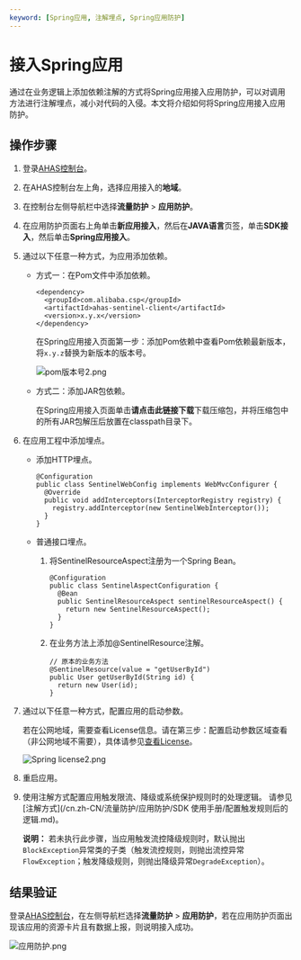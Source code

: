 ```yaml
---
keyword: [Spring应用, 注解埋点, Spring应用防护]
---
```


# 接入Spring应用

通过在业务逻辑上添加依赖注解的方式将Spring应用接入应用防护，可以对调用方法进行注解埋点，减小对代码的入侵。本文将介绍如何将Spring应用接入应用防护。

## 操作步骤

1.  登录[AHAS控制台](https://ahas.console.aliyun.com/)。
2.  在AHAS控制台左上角，选择应用接入的**地域**。
3.  在控制台左侧导航栏中选择**流量防护** \> **应用防护**。
4.  在应用防护页面右上角单击**新应用接入**，然后在**JAVA语言**页签，单击**SDK接入**，然后单击**Spring应用接入**。
5.  通过以下任意一种方式，为应用添加依赖。
    -   方式一：在Pom文件中添加依赖。

        ```
        <dependency>
          <groupId>com.alibaba.csp</groupId>
          <artifactId>ahas-sentinel-client</artifactId>
          <version>x.y.x</version>
        </dependency>
        ```

        在Spring应用接入页面第一步：添加Pom依赖中查看Pom依赖最新版本，将`x.y.z`替换为新版本的版本号。

        ![pom版本号2.png](https://static-aliyun-doc.oss-accelerate.aliyuncs.com/assets/img/zh-CN/5356725161/p246963.png)

    -   方式二：添加JAR包依赖。

        在Spring应用接入页面单击**请点击此链接下载**下载压缩包，并将压缩包中的所有JAR包解压后放置在classpath目录下。

6.  在应用工程中添加埋点。
    -   添加HTTP埋点。

        ```
        @Configuration
        public class SentinelWebConfig implements WebMvcConfigurer {
          @Override
          public void addInterceptors(InterceptorRegistry registry) {
            registry.addInterceptor(new SentinelWebInterceptor());
          }
        }
        ```

    -   普通接口埋点。
        1.  将SentinelResourceAspect注册为一个Spring Bean。

            ```
            @Configuration
            public class SentinelAspectConfiguration {
              @Bean
              public SentinelResourceAspect sentinelResourceAspect() {
                return new SentinelResourceAspect();
              }
            }
            ```

        2.  在业务方法上添加@SentinelResource注解。

            ```
            // 原本的业务方法
            @SentinelResource(value = "getUserById")
            public User getUserById(String id) {
              return new User(id);
            }
            ```

7.  通过以下任意一种方式，配置应用的启动参数。

    若在公网地域，需要查看License信息。请在第三步：配置启动参数区域查看（非公网地域不需要），具体请参见[查看License](/cn.zh-CN/流量防护/应用防护/参考信息/查看License.md)。

    ![Spring license2.png](https://static-aliyun-doc.oss-accelerate.aliyuncs.com/assets/img/zh-CN/5356725161/p246966.png)

8.  重启应用。
9.  使用注解方式配置应用触发限流、降级或系统保护规则时的处理逻辑。 请参见[注解方式](/cn.zh-CN/流量防护/应用防护/SDK 使用手册/配置触发规则后的逻辑.md)。

    **说明：** 若未执行此步骤，当应用触发流控降级规则时，默认抛出`BlockException`异常类的子类（触发流控规则，则抛出流控异常`FlowException`；触发降级规则，则抛出降级异常`DegradeException`）。


## 结果验证

登录[AHAS控制台](https://ahas.console.aliyun.com)，在左侧导航栏选择**流量防护** \> **应用防护**，若在应用防护页面出现该应用的资源卡片且有数据上报，则说明接入成功。

![应用防护.png](https://static-aliyun-doc.oss-accelerate.aliyuncs.com/assets/img/zh-CN/1733858951/p139423.png)

